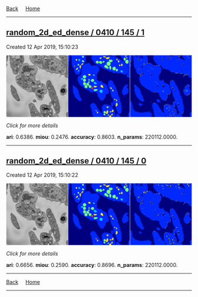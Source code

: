 
[Back](..)&nbsp;&nbsp;&nbsp;&nbsp;&nbsp;[Home](https://leapmanlab.github.io/snapshots)

---

<div class="summary"><a href="1"><h2>random_2d_ed_dense / 0410 / 145 / 1</h2></a><p>Created 12 Apr 2019, 15:10:23
</p><a href="1"><img src="1/media/summary.png" align="center"></a><p>
<i>Click for more details</i>
</p></div>

**ari**: 0.6386. **miou**: 0.2476. **accuracy**: 0.8603. **n_params**: 220112.0000. 

---

<div class="summary"><a href="0"><h2>random_2d_ed_dense / 0410 / 145 / 0</h2></a><p>Created 12 Apr 2019, 15:10:22
</p><a href="0"><img src="0/media/summary.png" align="center"></a><p>
<i>Click for more details</i>
</p></div>

**ari**: 0.6656. **miou**: 0.2590. **accuracy**: 0.8696. **n_params**: 220112.0000. 

---

[Back](..)&nbsp;&nbsp;&nbsp;&nbsp;&nbsp;[Home](https://leapmanlab.github.io/snapshots)

---